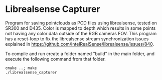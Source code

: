# Librealsense Capturer

Program for saving pointclouds as PCD files using librealsense, tested on SR300 and D435. Color is mapped to depth which results in some points not having any color data outside of the RGB cameras FOV. This program has a reset-loop to fix the librealsense stream synchronization issues explained in https://github.com/IntelRealSense/librealsense/issues/840.

To compile and run create a folder named "build" in the main folder, and execute the following command from that folder.
```
cmake ..; make
./librealsense_capturer
```
